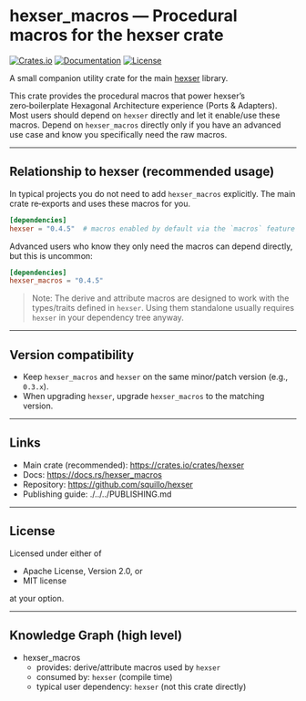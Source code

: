 # hexser_macros — Procedural macros for the hexser crate

[![Crates.io](https://img.shields.io/crates/v/hexser_macros.svg)](https://crates.io/crates/hexser_macros)
[![Documentation](https://docs.rs/hexser_macros/badge.svg)](https://docs.rs/hexser_macros)
[![License](https://img.shields.io/crates/l/hexser_macros.svg)](https://github.com/squillo/hexser)

A small companion utility crate for the main [hexser](https://crates.io/crates/hexser) library.

This crate provides the procedural macros that power hexser’s zero‑boilerplate Hexagonal Architecture experience (Ports & Adapters). Most users should depend on `hexser` directly and let it enable/use these macros. Depend on `hexser_macros` directly only if you have an advanced use case and know you specifically need the raw macros.

---

## Relationship to hexser (recommended usage)

In typical projects you do not need to add `hexser_macros` explicitly. The main crate re‑exports and uses these macros for you.

```toml
[dependencies]
hexser = "0.4.5"  # macros enabled by default via the `macros` feature
```

Advanced users who know they only need the macros can depend directly, but this is uncommon:

```toml
[dependencies]
hexser_macros = "0.4.5"
```

> Note: The derive and attribute macros are designed to work with the types/traits defined in `hexser`. Using them standalone usually requires `hexser` in your dependency tree anyway.

---

## Version compatibility

- Keep `hexser_macros` and `hexser` on the same minor/patch version (e.g., `0.3.x`).
- When upgrading `hexser`, upgrade `hexser_macros` to the matching version.

---

## Links

- Main crate (recommended): https://crates.io/crates/hexser
- Docs: https://docs.rs/hexser_macros
- Repository: https://github.com/squillo/hexser
- Publishing guide: ./../../PUBLISHING.md

---

## License

Licensed under either of

- Apache License, Version 2.0, or
- MIT license

at your option.

---

## Knowledge Graph (high level)

- hexser_macros
  - provides: derive/attribute macros used by `hexser`
  - consumed by: `hexser` (compile time)
  - typical user dependency: `hexser` (not this crate directly)
